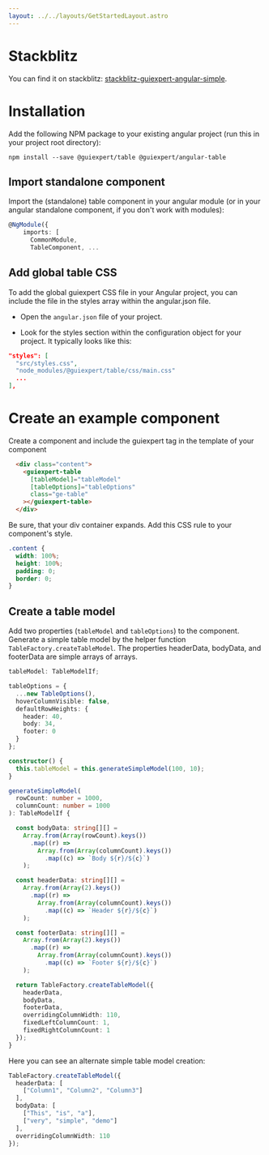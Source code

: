 ```yaml
---
layout: ../../layouts/GetStartedLayout.astro
---
```


# Stackblitz

You can find it on stackblitz:
<a href="https://stackblitz.com/edit/stackblitz-guiexpert-angular-simple" target="_blank">stackblitz-guiexpert-angular-simple</a>.


# Installation

Add the following NPM package to your existing angular project
(run this in your project root directory):

```shell
npm install --save @guiexpert/table @guiexpert/angular-table
```

## Import standalone component

Import the (standalone) table component in your angular module (or in your angular standalone component, if you don't work with modules):

```ts
@NgModule({
    imports: [
      CommonModule,
      TableComponent, ... 

```

## Add global table CSS

To add the global guiexpert CSS file in your Angular project, 
you can include the file in the styles array within the angular.json file.

- Open the `angular.json` file of your project.

- Look for the styles section within the configuration object for your project. It typically looks like this:

```json
"styles": [
  "src/styles.css",
  "node_modules/@guiexpert/table/css/main.css"
  ...
],
```


# Create an example component

Create a component and include the guiexpert tag in the template of your component

```html
  <div class="content">
    <guiexpert-table
      [tableModel]="tableModel"
      [tableOptions]="tableOptions"
      class="ge-table"
    ></guiexpert-table>
  </div>

```

Be sure, that your div container expands. Add this CSS rule to your component's style.

```css
.content {
  width: 100%;
  height: 100%;
  padding: 0;
  border: 0;
}
```

## Create a table model

Add two properties (`tableModel` and `tableOptions`) to the component. Generate a simple table model by the helper 
function `TableFactory.createTableModel`. The properties headerData, bodyData, and footerData are simple arrays of arrays.

```ts
tableModel: TableModelIf;

tableOptions = {
  ...new TableOptions(),
  hoverColumnVisible: false,
  defaultRowHeights: {
    header: 40,
    body: 34,
    footer: 0
  }
};

constructor() {
  this.tableModel = this.generateSimpleModel(100, 10);
}

generateSimpleModel(
  rowCount: number = 1000,
  columnCount: number = 1000
): TableModelIf {

  const bodyData: string[][] =
    Array.from(Array(rowCount).keys())
      .map((r) =>
        Array.from(Array(columnCount).keys())
          .map((c) => `Body ${r}/${c}`)
    );

  const headerData: string[][] =
    Array.from(Array(2).keys())
      .map((r) =>
        Array.from(Array(columnCount).keys())
          .map((c) => `Header ${r}/${c}`)
    );

  const footerData: string[][] =
    Array.from(Array(2).keys())
      .map((r) =>
        Array.from(Array(columnCount).keys())
          .map((c) => `Footer ${r}/${c}`)
    );

  return TableFactory.createTableModel({
    headerData,
    bodyData,
    footerData,
    overridingColumnWidth: 110,
    fixedLeftColumnCount: 1,
    fixedRightColumnCount: 1
  });
}

```



Here you can see an alternate simple table model creation:

```ts
TableFactory.createTableModel({
  headerData: [
    ["Column1", "Column2", "Column3"]
  ],
  bodyData: [
    ["This", "is", "a"],
    ["very", "simple", "demo"]
  ],
  overridingColumnWidth: 110
});
```